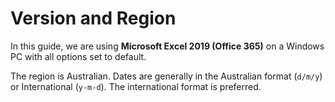 # Version and Region

In this guide, we are using **Microsoft Excel 2019 (Office 365)** on a Windows PC with all options set to default.

The region is Australian. Dates are generally in the Australian format (`d/m/y`) or International (`y-m-d`). The international format is preferred.